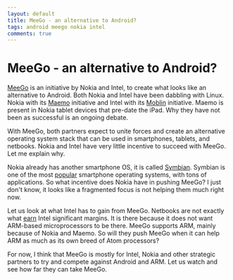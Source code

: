 ```yaml
---
layout: default
title: MeeGo - an alternative to Android?
tags: android meego nokia intel
comments: true
---
```

# MeeGo - an alternative to Android?

[MeeGo](http://meego.com/) is an initiative by Nokia and Intel, to create what looks like an alternative to Android. Both Nokia and Intel have been dabbling with Linux. Nokia with its [Maemo](https://en.wikipedia.org/wiki/Maemo) initiative and Intel with its [Moblin](https://www.tizen.org/) initiative. Maemo is present in Nokia tablet devices that pre-date the iPad. Why they have not been as successful is an ongoing debate.

With MeeGo, both partners expect to unite forces and create an alternative operating system stack that can be used in smartphones, tablets, and netbooks. Nokia and Intel have very little incentive to succeed with MeeGo. Let me explain why.

Nokia already has another smartphone OS, it is called [Symbian](http://www.symbian.org/). Symbian is one of the most [popular](http://www.allaboutsymbian.com/news/item/11899_Canalys_Q2_stats_show_Nokias_S.php) smartphone operating systems, with tons of applications. So what incentive does Nokia have in pushing MeeGo? I just don't know, it looks like a fragmented focus is not helping them much right now.

Let us look at what Intel has to gain from MeeGo. Netbooks are not exactly what [earn](http://www.electronista.com/articles/10/04/13/intels.early.2010.quarter.prefers.fast.notebooks/) Intel significant margins. It is there because it does not want ARM-based microprocessors to be there. MeeGo supports ARM, mainly because of Nokia and Maemo. So will they push MeeGo when it can help ARM as much as its own breed of Atom processors?

For now, I think that MeeGo is mostly for Intel, Nokia and other strategic partners to try and compete against Android and ARM. Let us watch and see how far they can take MeeGo.
